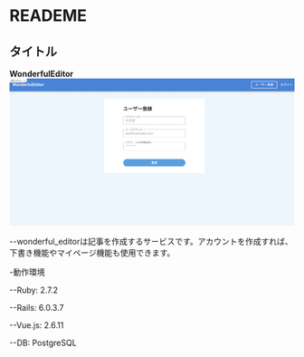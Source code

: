 # READEME

## タイトル
**WonderfulEditor**
![WonderfulEditor](./iagW5V5.png)



--wonderful_editorは記事を作成するサービスです。アカウントを作成すれば、下書き機能やマイページ機能も使用できます。

-動作環境

--Ruby: 2.7.2

--Rails: 6.0.3.7

--Vue.js: 2.6.11

--DB: PostgreSQL


